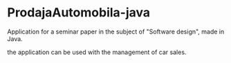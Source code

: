 # ProdajaAutomobila-java
Application for a seminar paper in the subject of "Software design", made in Java.

the application can be used with the management of car sales.
